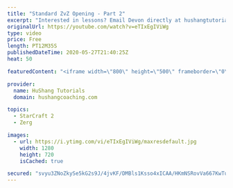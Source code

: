 ```yaml
---
title: "Standard ZvZ Opening - Part 2"
excerpt: "Interested in lessons? Email Devon directly at hushangtutorials@outlook.com ------------------------------------------------------------------------------------------------------- Want to support HuShang Tutorials directly? Patreon is a website where you can contribute a monthly donation that will help"
originalUrl: https://youtube.com/watch?v=eTIxEgIViWg
type: video
price: Free
length: PT12M35S
publishedDateTime: 2020-05-27T21:40:25Z
heat: 50

featuredContent: "<iframe width=\"800\" height=\"500\" frameborder=\"0\" src=\"https://www.youtube.com/embed/eTIxEgIViWg\" allow=\"accelerometer; autoplay; encrypted-media; gyroscope; picture-in-picture\" allowfullscreen></iframe>"

provider:
  name: HuShang Tutorials
  domain: hushangcoaching.com

topics:
  - StarCraft 2
  - Zerg

images:
  - url: https://i.ytimg.com/vi/eTIxEgIViWg/maxresdefault.jpg
    width: 1280
    height: 720
    isCached: true

secured: "svyu3ZNoZkySe5kG2s9J/4jvKF/DMBls1Ksso4xICAA/HKmNSRovVa667KwTua93Uj59G0crg9dNZiL5GWM/sEqxF52yfy3gFRutXrzjHjTYlgRviLPr1yAf9Fsb9L3kRYKjuleAToEib95rsNhxPboiMSvJz/I+yDyzyUFWEEzMX6bdnu5Edt7HhIfXJlg4PYXA/D1p+Kj/MLBw36FPeo+emxlYhguXaF/8SzcHCWSwl9UphN5zubdn/lMOYL0hRVKb35qBmzAxSxGLWFrZJU4aOK5VGK4YJnAlKQDS65cI0/89Nc4xCD/4R/90N/MvqaHnXXEPIyRhiy9+mvjC7sGxL59uxb07o7sX2VLsiA1W2qm4/u1TMvup3RLB+6hATLROmbPo7V1HJEK8HoE7zqOO4jCJP0i7lCtPsjSbr5E=;hxZbfKsjVcxRpEP8L9aXdA=="
---
```


